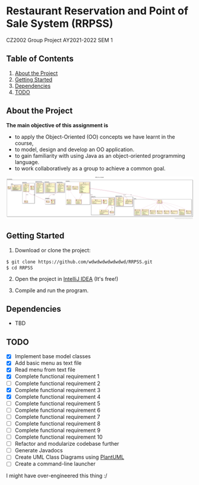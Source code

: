 # Restaurant Reservation and Point of Sale System (RRPSS)
CZ2002 Group Project AY2021-2022 SEM 1

## Table of Contents

1. [About the Project](#about-the-project)
2. [Getting Started](#getting-started)
3. [Dependencies](#dependencies)
4. [TODO](#todo)

## About the Project

<b>The main objective of this assignment is</b>
- to apply the Object-Oriented (OO) concepts we have learnt in the course,
- to model, design and develop an OO application.
- to gain familiarity with using Java as an object-oriented programming language.
- to work collaboratively as a group to achieve a common goal.

![Unfinished UML Class Diagram](RRPSS.plantuml-__RRPSS_s_Class_Diagram____.png)

## Getting Started

1. Download or clone the project:
```
$ git clone https://github.com/wdwdwdwdwdwdwd/RRPSS.git
$ cd RRPSS
```
2. Open the project in [IntelliJ IDEA](https://www.jetbrains.com/idea/download/) \(It's free!\)

3. Compile and run the program.

## Dependencies

* TBD

## TODO
- [x] Implement base model classes
- [x] Add basic menu as text file
- [x] Read menu from text file
- [x] Complete functional requirement 1
- [ ] Complete functional requirement 2
- [x] Complete functional requirement 3
- [x] Complete functional requirement 4
- [ ] Complete functional requirement 5
- [ ] Complete functional requirement 6
- [ ] Complete functional requirement 7
- [ ] Complete functional requirement 8
- [ ] Complete functional requirement 9
- [ ] Complete functional requirement 10
- [ ] Refactor and modularize codebase further
- [ ] Generate Javadocs
- [ ] Create UML Class Diagrams using [PlantUML](https://plantuml.com/)
- [ ] Create a command-line launcher

I might have over-engineered this thing :/
